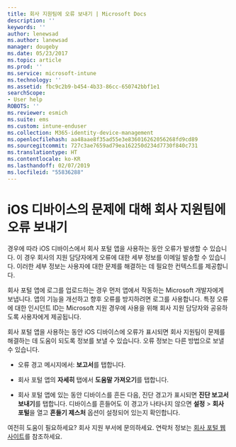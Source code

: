 ```yaml
---
title: 회사 지원팀에 오류 보내기 | Microsoft Docs
description: ''
keywords: ''
author: lenewsad
ms.author: lanewsad
manager: dougeby
ms.date: 05/23/2017
ms.topic: article
ms.prod: ''
ms.service: microsoft-intune
ms.technology: ''
ms.assetid: fbc9c2b9-b454-4b33-86cc-650742bbf1e1
searchScope:
- User help
ROBOTS: ''
ms.reviewer: esmich
ms.suite: ems
ms.custom: intune-enduser
ms.collection: M365-identity-device-management
ms.openlocfilehash: aa48aae8f35ad55e3e836016262056268fd9cd89
ms.sourcegitcommit: 727c3ae7659ad79ea162250d234d7730f840c731
ms.translationtype: HT
ms.contentlocale: ko-KR
ms.lasthandoff: 02/07/2019
ms.locfileid: "55836288"
---
```

# <a name="send-errors-to-your-company-support-for-issues-with-your-ios-device"></a>iOS 디바이스의 문제에 대해 회사 지원팀에 오류 보내기
경우에 따라 iOS 디바이스에서 회사 포털 앱을 사용하는 동안 오류가 발생할 수 있습니다. 이 경우 회사의 지원 담당자에게 오류에 대한 세부 정보를 이메일 발송할 수 있습니다. 이러한 세부 정보는 사용자에 대한 문제를 해결하는 데 필요한 컨텍스트를 제공합니다.

회사 포털 앱에 로그를 업로드하는 경우 먼저 앱에서 작동하는 Microsoft 개발자에게 보냅니다. 앱의 기능을 개선하고 향후 오류를 방지하려면 로그를 사용합니다. 특정 오류에 대한 인시던트 ID는 Microsoft 지원 경우에 사용을 위해 회사 지원 담당자와 공유하도록 사용자에게 제공됩니다.

회사 포털 앱을 사용하는 동안 iOS 디바이스에 오류가 표시되면 회사 지원팀이 문제를 해결하는 데 도움이 되도록 정보를 보낼 수 있습니다. 오류 정보는 다른 방법으로 보낼 수 있습니다.

-   오류 경고 메시지에서: **보고서**를 탭합니다.

-   회사 포털 앱의 **자세히** 탭에서 **도움말 가져오기**를 탭합니다.

-   회사 포털 앱에 있는 동안 디바이스를 흔든 다음, 진단 경고가 표시되면 **진단 보고서 보내기**를 탭합니다. 디바이스를 흔들어도 이 경고가 나타나지 않으면 **설정** > **회사 포털**을 열고 **흔들기 제스처** 옵션이 설정되어 있는지 확인합니다.

여전히 도움이 필요하세요? 회사 지원 부서에 문의하세요. 연락처 정보는 [회사 포털 웹 사이트](https://go.microsoft.com/fwlink/?linkid=2010980)를 참조하세요.
